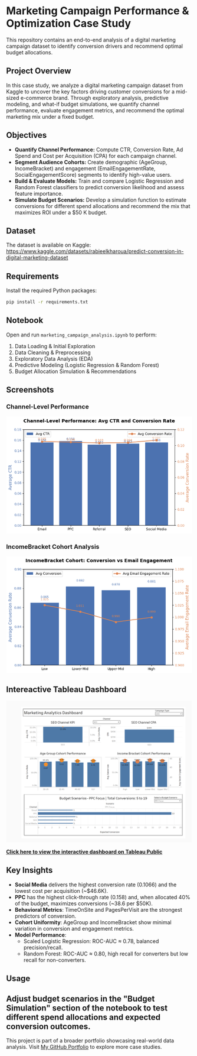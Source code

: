 # Marketing Campaign Performance & Optimization Case Study

This repository contains an end-to-end analysis of a digital marketing campaign dataset to identify conversion drivers and recommend optimal budget allocations.

## Project Overview

In this case study, we analyze a digital marketing campaign dataset from Kaggle to uncover the key factors driving customer conversions for a mid-sized e-commerce brand. Through exploratory analysis, predictive modeling, and what-if budget simulations, we quantify channel performance, evaluate engagement metrics, and recommend the optimal marketing mix under a fixed budget.

## Objectives

- **Quantify Channel Performance:** Compute CTR, Conversion Rate, Ad Spend and Cost per Acquisition (CPA) for each campaign channel.  
- **Segment Audience Cohorts:** Create demographic (AgeGroup, IncomeBracket) and engagement (EmailEngagementRate, SocialEngagementScore) segments to identify high-value users.  
- **Build & Evaluate Models:** Train and compare Logistic Regression and Random Forest classifiers to predict conversion likelihood and assess feature importance.  
- **Simulate Budget Scenarios:** Develop a simulation function to estimate conversions for different spend allocations and recommend the mix that maximizes ROI under a $50 K budget.  


## Dataset
The dataset is available on Kaggle:
https://www.kaggle.com/datasets/rabieelkharoua/predict-conversion-in-digital-marketing-dataset

## Requirements
Install the required Python packages:
```bash
pip install -r requirements.txt
```

## Notebook
Open and run `marketing_campaign_analysis.ipynb` to perform:
1. Data Loading & Initial Exploration  
2. Data Cleaning & Preprocessing  
3. Exploratory Data Analysis (EDA)  
4. Predictive Modeling (Logistic Regression & Random Forest)  
5. Budget Allocation Simulation & Recommendations  

## Screenshots

### Channel‐Level Performance  
![Channel‐Level Performance: Avg CTR & Conversion Rate](images/channel_level_performance.png)

### IncomeBracket Cohort Analysis  
![IncomeBracket Cohort: Conversion & Engagement](images/income_cohort.png)

## Intereactive Tableau Dashboard

![Marketing Analytics Dashboard](dashboard/marketing_analytics_dashboard.png)

**[Click here to view the interactive dashboard on Tableau Public](https://public.tableau.com/views/MarketingAnalyticsDashboard_17496729206370/Dashboard1?:language=en-US&:sid=&:redirect=auth&:display_count=n&:origin=viz_share_link)**


## Key Insights
- **Social Media** delivers the highest conversion rate (0.1066) and the lowest cost per acquisition (~$46.6K).  
- **PPC** has the highest click-through rate (0.158) and, when allocated 40% of the budget, maximizes conversions (~38.6 per $50K).  
- **Behavioral Metrics**: TimeOnSite and PagesPerVisit are the strongest predictors of conversion.  
- **Cohort Uniformity**: AgeGroup and IncomeBracket show minimal variation in conversion and engagement metrics.  
- **Model Performance**:  
  - Scaled Logistic Regression: ROC-AUC ≈ 0.78, balanced precision/recall.  
  - Random Forest: ROC-AUC ≈ 0.80, high recall for converters but low recall for non-converters.

## Usage
Adjust budget scenarios in the "Budget Simulation" section of the notebook to test different spend allocations and expected conversion outcomes.
-----

This project is part of a broader portfolio showcasing real-world data analysis. Visit [My GitHub Portfolio](https://github.com/dataworksbyj/real-world-data-case-studies) to explore more case studies.
